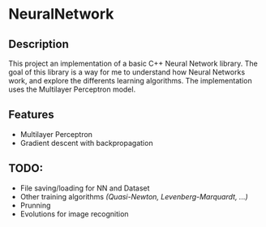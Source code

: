 # NeuralNetwork

## Description
This project an implementation of a basic C++ Neural Network library. The goal of this library is a way for me to understand how Neural Networks work, and explore the differents learning algorithms. The implementation uses the Multilayer Perceptron model.

## Features
 * Multilayer Perceptron
 * Gradient descent with backpropagation

## TODO:
 * File saving/loading for NN and Dataset
 * Other training algorithms *(Quasi-Newton, Levenberg-Marquardt, ...)*
 * Prunning
 * Evolutions for image recognition
